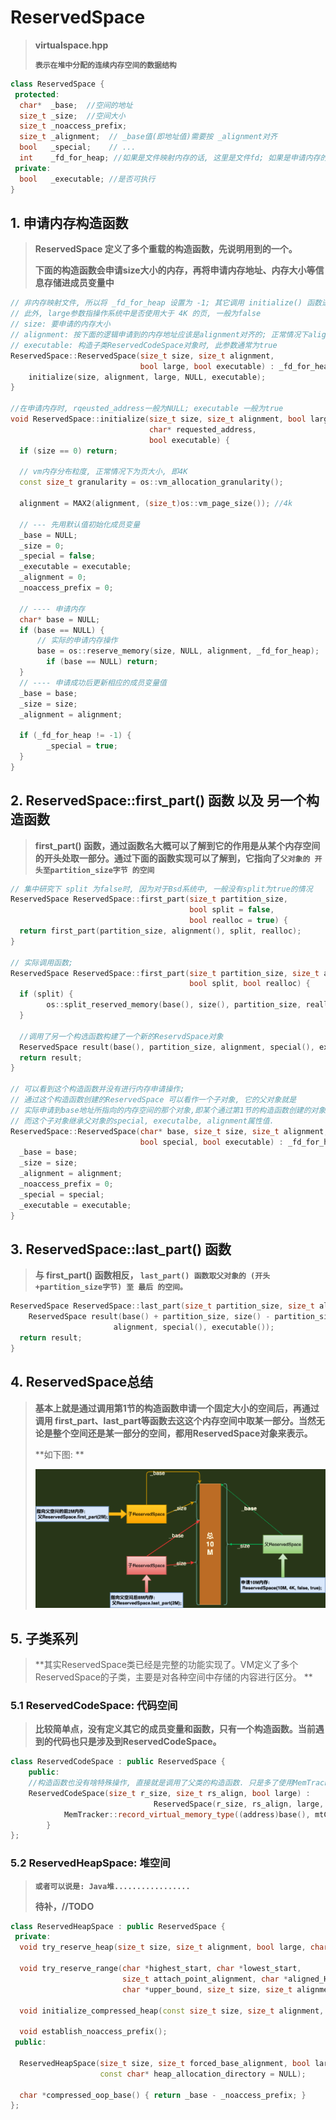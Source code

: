 # ReservedSpace

> **virtualspace.hpp**
>
> **`表示在堆中分配的连续内存空间的数据结构`**

```c++
class ReservedSpace {
 protected:
  char*  _base;  //空间的地址
  size_t _size;  //空间大小
  size_t _noaccess_prefix; 
  size_t _alignment;  // _base值(即地址值)需要按 _alignment对齐
  bool   _special;    // ...
  int    _fd_for_heap; //如果是文件映射内存的话, 这里是文件fd; 如果是申请内存的话,这里值是 -1
 private:
  bool   _executable; //是否可执行
}
```



## 1. 申请内存构造函数

> **ReservedSpace 定义了多个重载的构造函数，先说明用到的一个。**
>
> **下面的构造函数会申请size大小的内存，再将申请内存地址、内存大小等信息存储进成员变量中**

```c++
// 非内存映射文件, 所以将 _fd_for_heap 设置为 -1; 其它调用 initialize() 函数进行初始化
// 此外, large参数指操作系统中是否使用大于 4K 的页, 一般为false
// size: 要申请的内存大小
// alignment: 按下面的逻辑申请到的内存地址应该是alignment对齐的; 正常情况下alignment为4K
// executable: 构造子类ReservedCodeSpace对象时, 此参数通常为true
ReservedSpace::ReservedSpace(size_t size, size_t alignment,
                             bool large, bool executable) : _fd_for_heap(-1) {
  	initialize(size, alignment, large, NULL, executable);
}

//在申请内存时, rqeusted_address一般为NULL; executable 一般为true
void ReservedSpace::initialize(size_t size, size_t alignment, bool large,
                               char* requested_address,
                               bool executable) {
  if (size == 0) return;
  
  // vm内存分布粒度, 正常情况下为页大小, 即4K 
  const size_t granularity = os::vm_allocation_granularity();

  alignment = MAX2(alignment, (size_t)os::vm_page_size()); //4k

  // --- 先用默认值初始化成员变量
  _base = NULL;
  _size = 0;
  _special = false;
  _executable = executable; 
  _alignment = 0;
  _noaccess_prefix = 0;

  // ---- 申请内存
  char* base = NULL;
  if (base == NULL) {
      // 实际的申请内存操作
      base = os::reserve_memory(size, NULL, alignment, _fd_for_heap);
    	if (base == NULL) return;
  }
  // ---- 申请成功后更新相应的成员变量值
  _base = base;
  _size = size;
  _alignment = alignment;

  if (_fd_for_heap != -1) {
    	_special = true;
  }
}
```



## 2. ReservedSpace::first_part() 函数 以及 另一个构造函数

> **first_part() 函数，通过函数名大概可以了解到它的作用是从某个内存空间的开头处取一部分。通过下面的函数实现可以了解到，它指向了`父对象的 开头至partition_size字节 的空间`**

```c++
// 集中研究下 split 为false时, 因为对于Bsd系统中, 一般没有split为true的情况
ReservedSpace ReservedSpace::first_part(size_t partition_size, 
                                        bool split = false, 
                                        bool realloc = true) {
  return first_part(partition_size, alignment(), split, realloc);
}

// 实际调用函数; 
ReservedSpace ReservedSpace::first_part(size_t partition_size, size_t alignment,
                                        bool split, bool realloc) {
  if (split) {
    	os::split_reserved_memory(base(), size(), partition_size, realloc);
  }
  
  //调用了另一个构选函数构建了一个新的ReservdSpace对象
  ReservedSpace result(base(), partition_size, alignment, special(), executable());
  return result;
}

// 可以看到这个构造函数并没有进行内存申请操作;
// 通过这个构造函数创建的ReservedSpace 可以看作一个子对象, 它的父对象就是
// 实际申请到base地址所指向的内存空间的那个对象,即某个通过第1节的构造函数创建的对象. 
// 而这个子对象继承父对象的special, executalbe, alignment属性值.
ReservedSpace::ReservedSpace(char* base, size_t size, size_t alignment,
                             bool special, bool executable) : _fd_for_heap(-1) {
  _base = base;
  _size = size;
  _alignment = alignment;
  _noaccess_prefix = 0;
  _special = special;
  _executable = executable;
}
```



## 3. ReservedSpace::last_part() 函数

> **与 first_part() 函数相反， `last_part() 函数取父对象的 (开头+partition_size字节) 至 最后 的空间。`**

```c++
ReservedSpace ReservedSpace::last_part(size_t partition_size, size_t alignment) {
	ReservedSpace result(base() + partition_size, size() - partition_size,
                       alignment, special(), executable());
  return result;
}
```



## 4. ReservedSpace总结

> **基本上就是通过调用第1节的构造函数申请一个固定大小的空间后，再通过调用 first_part、last_part等函数去这这个内存空间中取某一部分。当然无论是整个空间还是某一部分的空间，都用ReservedSpace对象来表示。**
>
> **如下图: **
>
> ![](../../../assets/ReservedSpace.png)



## 5. 子类系列

> **其实ReservedSpace类已经是完整的功能实现了。VM定义了多个ReservedSpace的子类，主要是对各种空间中存储的内容进行区分。 **

### 5.1 ReservedCodeSpace: 代码空间

> **比较简单点，没有定义其它的成员变量和函数，只有一个构造函数。当前遇到的代码也只是涉及到ReservedCodeSpace。**

```c++
class ReservedCodeSpace : public ReservedSpace {
 	public:
    //构造函数也没有啥特殊操作, 直接就是调用了父类的构造函数. 只是多了使用MemTracker的记录步骤
  	ReservedCodeSpace(size_t r_size, size_t rs_align, bool large) :
  								ReservedSpace(r_size, rs_align, large, /*executable*/ true) {
  			MemTracker::record_virtual_memory_type((address)base(), mtCode);
		}
};
```



### 5.2 ReservedHeapSpace: 堆空间

> **`或者可以说是: Java堆.................`**
>
> **待补，//TODO**

```c++
class ReservedHeapSpace : public ReservedSpace {
 private:
  void try_reserve_heap(size_t size, size_t alignment, bool large, char *requested_address);
  
  void try_reserve_range(char *highest_start, char *lowest_start,
                         size_t attach_point_alignment, char *aligned_HBMA,
                         char *upper_bound, size_t size, size_t alignment, bool large);
  
  void initialize_compressed_heap(const size_t size, size_t alignment, bool large);

  void establish_noaccess_prefix();
 public:
  
  ReservedHeapSpace(size_t size, size_t forced_base_alignment, bool large,
                    const char* heap_allocation_directory = NULL);

  char *compressed_oop_base() { return _base - _noaccess_prefix; }
};
```

